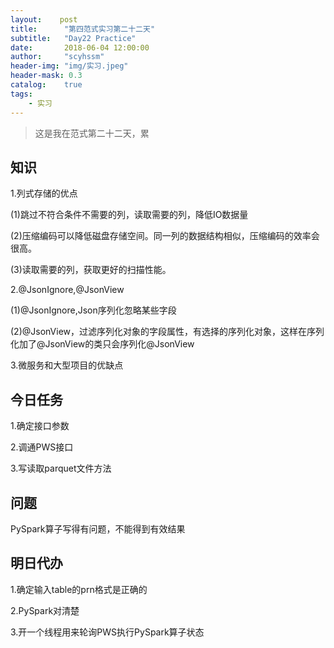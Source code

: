 ```yaml
---
layout:    post
title:      "第四范式实习第二十二天"
subtitle:   "Day22 Practice"
date:       2018-06-04 12:00:00
author:     "scyhssm"
header-img: "img/实习.jpeg"
header-mask: 0.3
catalog:    true
tags:
    - 实习
---
```


>这是我在范式第二十二天，累

## 知识
1.列式存储的优点  

(1)跳过不符合条件不需要的列，读取需要的列，降低IO数据量

(2)压缩编码可以降低磁盘存储空间。同一列的数据结构相似，压缩编码的效率会很高。

(3)读取需要的列，获取更好的扫描性能。

2.@JsonIgnore,@JsonView

(1)@JsonIgnore,Json序列化忽略某些字段

(2)@JsonView，过滤序列化对象的字段属性，有选择的序列化对象，这样在序列化加了@JsonView的类只会序列化@JsonView

3.微服务和大型项目的优缺点

## 今日任务
1.确定接口参数

2.调通PWS接口

3.写读取parquet文件方法

## 问题
PySpark算子写得有问题，不能得到有效结果

## 明日代办
1.确定输入table的prn格式是正确的

2.PySpark对清楚

3.开一个线程用来轮询PWS执行PySpark算子状态
